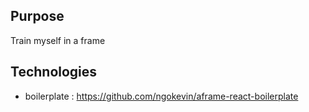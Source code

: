 ## Purpose

Train myself in a frame

## Technologies

- boilerplate : https://github.com/ngokevin/aframe-react-boilerplate